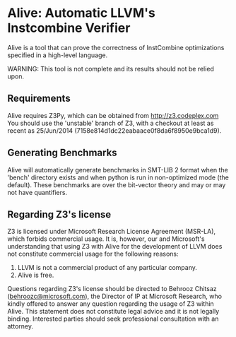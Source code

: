 Alive: Automatic LLVM's Instcombine Verifier
============================================

Alive is a tool that can prove the correctness of InstCombine optimizations
specified in a high-level language.

WARNING: This tool is not complete and its results should not be relied upon.


Requirements
------------
Alive requires Z3Py, which can be obtained from http://z3.codeplex.com
You should use the 'unstable' branch of Z3, with a checkout at least as recent
as 25/Jun/2014 (7158e814d1dc22eabaace0f8da6f8950e9bca1d9).


Generating Benchmarks
---------------------
Alive will automatically generate benchmarks in SMT-LIB 2 format when the
'bench' directory exists and when python is run in non-optimized mode (the
default).
These benchmarks are over the bit-vector theory and may or may not have
quantifiers.


Regarding Z3's license
----------------------
Z3 is licensed under Microsoft Research License Agreement (MSR-LA), which
forbids commercial usage.
It is, however, our and Microsoft's understanding that using Z3 with Alive for
the development of LLVM does not constitute commercial usage for the following
reasons:

 1. LLVM is not a commercial product of any particular company.
 2. Alive is free.

Questions regarding Z3's license should be directed to Behrooz Chitsaz
(behroozc@microsoft.com), the Director of IP at Microsoft Research, who kindly
offered to answer any question regarding the usage of Z3 within Alive.
This statement does not constitute legal advice and it is not legally binding.
Interested parties should seek professional consultation with an attorney.
